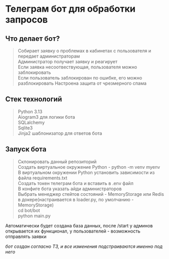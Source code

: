 # Телеграм бот для обработки запросов

## Что делает бот?
> Собирает заявку о проблемах в кабинетах с пользователя и передает администраторам<br>
> Администратор получает заявку и реагирует<br>
> Если заявка несоотвествующая, пользователя можно заблокировать<br>
> Если пользователь заблокирован по ошибке, его можно разблокировать
> Настроена защита от чрезмерного спама

## Стек технологий

> Python 3.13<br>
> Aiogram3 для логики бота<br>
> SQLalchemy<br>
> Sqlite3<br>
> Jinja2 шаблонизатор для ответов бота<br>

## Запуск бота

> Склонировать данный репозиторий<br>
> Создать виртуальное окружение Python - python -m venv myenv<br>
> В виртуальном окружении Python установить зависимости из файла requirements.txt<br>
> Создать токен телеграм бота и вставить в .env файл<br>
> В конфиге бота указать айди администраторов<br>
> Выбрать менеджер стейтов состояний - MemoryStorage или Redis в докере(настраивается в loader.py, по умолчанию - MemoryStorage)<br>
> cd bot/bot<br>
> python main.py<br>

Автоматически будет создана база данных, после /start у админов открывается их функционал, у пользователей - возможность отправлять заявки

<i>бот создан согласно ТЗ, и все изменения подстраиваются именно под него</i>



